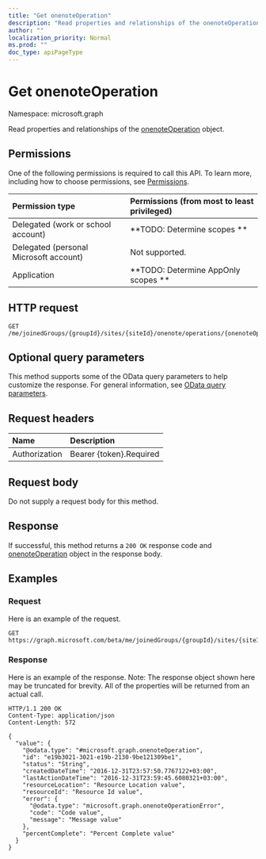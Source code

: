 ```yaml
---
title: "Get onenoteOperation"
description: "Read properties and relationships of the onenoteOperation object."
author: ""
localization_priority: Normal
ms.prod: ""
doc_type: apiPageType
---
```


# Get onenoteOperation

Namespace: microsoft.graph

Read properties and relationships of the [onenoteOperation](../resources/onenoteoperation.md) object.

## Permissions
One of the following permissions is required to call this API. To learn more, including how to choose permissions, see [Permissions](/concepts/permissions-reference.md).

|Permission type|Permissions (from most to least privileged)|
|:---|:---|
|Delegated (work or school account)|**TODO: Determine scopes **|
|Delegated (personal Microsoft account)|Not supported.|
|Application|**TODO: Determine AppOnly scopes **|

## HTTP request
<!-- {
  "blockType": "ignored"
}
-->
``` http
GET /me/joinedGroups/{groupId}/sites/{siteId}/onenote/operations/{onenoteOperationId}
```

## Optional query parameters
This method supports some of the OData query parameters to help customize the response. For general information, see [OData query parameters](/graph/query-parameters).

## Request headers
|Name|Description|
|:---|:---|
|Authorization|Bearer {token}.Required|

## Request body
Do not supply a request body for this method.

## Response
If successful, this method returns a `200 OK` response code and [onenoteOperation](../resources/onenoteoperation.md) object in the response body.

## Examples

### Request
Here is an example of the request.
<!-- {
  "blockType": "request",
  "name": "get_onenoteoperation"
}
-->
``` http
GET https://graph.microsoft.com/beta/me/joinedGroups/{groupId}/sites/{siteId}/onenote/operations/{onenoteOperationId}
```

### Response
Here is an example of the response. Note: The response object shown here may be truncated for brevity. All of the properties will be returned from an actual call.
<!-- {
  "blockType": "response",
  "truncated": true,
  "@odata.type": "microsoft.graph.onenoteOperation"
}
-->
``` http
HTTP/1.1 200 OK
Content-Type: application/json
Content-Length: 572

{
  "value": {
    "@odata.type": "#microsoft.graph.onenoteOperation",
    "id": "e19b3021-3021-e19b-2130-9be121309be1",
    "status": "String",
    "createdDateTime": "2016-12-31T23:57:50.7767122+03:00",
    "lastActionDateTime": "2016-12-31T23:59:45.6080321+03:00",
    "resourceLocation": "Resource Location value",
    "resourceId": "Resource Id value",
    "error": {
      "@odata.type": "microsoft.graph.onenoteOperationError",
      "code": "Code value",
      "message": "Message value"
    },
    "percentComplete": "Percent Complete value"
  }
}
```

